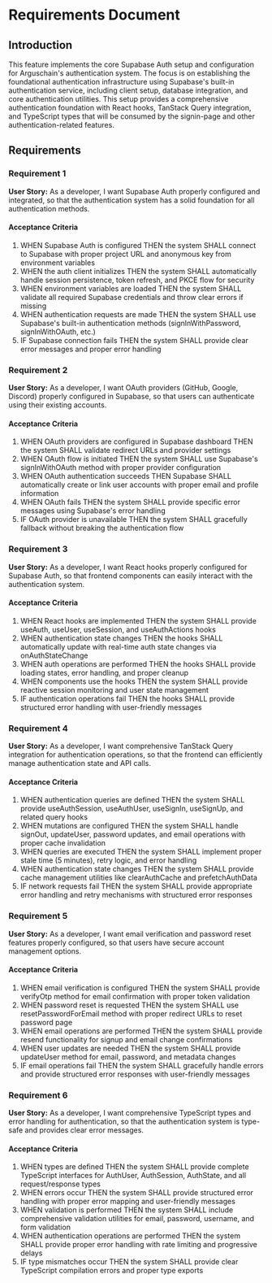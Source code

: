 # Requirements Document

## Introduction

This feature implements the core Supabase Auth setup and configuration for Arguschain's authentication system. The focus is on establishing the foundational authentication infrastructure using Supabase's built-in authentication service, including client setup, database integration, and core authentication utilities. This setup provides a comprehensive authentication foundation with React hooks, TanStack Query integration, and TypeScript types that will be consumed by the signin-page and other authentication-related features.

## Requirements

### Requirement 1

**User Story:** As a developer, I want Supabase Auth properly configured and integrated, so that the authentication system has a solid foundation for all authentication methods.

#### Acceptance Criteria

1. WHEN Supabase Auth is configured THEN the system SHALL connect to Supabase with proper project URL and anonymous key from environment variables
2. WHEN the auth client initializes THEN the system SHALL automatically handle session persistence, token refresh, and PKCE flow for security
3. WHEN environment variables are loaded THEN the system SHALL validate all required Supabase credentials and throw clear errors if missing
4. WHEN authentication requests are made THEN the system SHALL use Supabase's built-in authentication methods (signInWithPassword, signInWithOAuth, etc.)
5. IF Supabase connection fails THEN the system SHALL provide clear error messages and proper error handling

### Requirement 2

**User Story:** As a developer, I want OAuth providers (GitHub, Google, Discord) properly configured in Supabase, so that users can authenticate using their existing accounts.

#### Acceptance Criteria

1. WHEN OAuth providers are configured in Supabase dashboard THEN the system SHALL validate redirect URLs and provider settings
2. WHEN OAuth flow is initiated THEN the system SHALL use Supabase's signInWithOAuth method with proper provider configuration
3. WHEN OAuth authentication succeeds THEN Supabase SHALL automatically create or link user accounts with proper email and profile information
4. WHEN OAuth fails THEN the system SHALL provide specific error messages using Supabase's error handling
5. IF OAuth provider is unavailable THEN the system SHALL gracefully fallback without breaking the authentication flow

### Requirement 3

**User Story:** As a developer, I want React hooks properly configured for Supabase Auth, so that frontend components can easily interact with the authentication system.

#### Acceptance Criteria

1. WHEN React hooks are implemented THEN the system SHALL provide useAuth, useUser, useSession, and useAuthActions hooks
2. WHEN authentication state changes THEN the hooks SHALL automatically update with real-time auth state changes via onAuthStateChange
3. WHEN auth operations are performed THEN the hooks SHALL provide loading states, error handling, and proper cleanup
4. WHEN components use the hooks THEN the system SHALL provide reactive session monitoring and user state management
5. IF authentication operations fail THEN the hooks SHALL provide structured error handling with user-friendly messages

### Requirement 4

**User Story:** As a developer, I want comprehensive TanStack Query integration for authentication operations, so that the frontend can efficiently manage authentication state and API calls.

#### Acceptance Criteria

1. WHEN authentication queries are defined THEN the system SHALL provide useAuthSession, useAuthUser, useSignIn, useSignUp, and related query hooks
2. WHEN mutations are configured THEN the system SHALL handle signOut, updateUser, password updates, and email operations with proper cache invalidation
3. WHEN queries are executed THEN the system SHALL implement proper stale time (5 minutes), retry logic, and error handling
4. WHEN authentication state changes THEN the system SHALL provide cache management utilities like clearAuthCache and prefetchAuthData
5. IF network requests fail THEN the system SHALL provide appropriate error handling and retry mechanisms with structured error responses

### Requirement 5

**User Story:** As a developer, I want email verification and password reset features properly configured, so that users have secure account management options.

#### Acceptance Criteria

1. WHEN email verification is configured THEN the system SHALL provide verifyOtp method for email confirmation with proper token validation
2. WHEN password reset is requested THEN the system SHALL use resetPasswordForEmail method with proper redirect URLs to reset password page
3. WHEN email operations are performed THEN the system SHALL provide resend functionality for signup and email change confirmations
4. WHEN user updates are needed THEN the system SHALL provide updateUser method for email, password, and metadata changes
5. IF email operations fail THEN the system SHALL gracefully handle errors and provide structured error responses with user-friendly messages

### Requirement 6

**User Story:** As a developer, I want comprehensive TypeScript types and error handling for authentication, so that the authentication system is type-safe and provides clear error messages.

#### Acceptance Criteria

1. WHEN types are defined THEN the system SHALL provide complete TypeScript interfaces for AuthUser, AuthSession, AuthState, and all request/response types
2. WHEN errors occur THEN the system SHALL provide structured error handling with proper error mapping and user-friendly messages
3. WHEN validation is performed THEN the system SHALL include comprehensive validation utilities for email, password, username, and form validation
4. WHEN authentication operations are performed THEN the system SHALL provide proper error handling with rate limiting and progressive delays
5. IF type mismatches occur THEN the system SHALL provide clear TypeScript compilation errors and proper type exports

